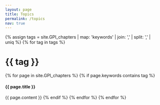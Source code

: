 ```yaml
---
layout: page
title: Topics
permalink: /topics
nav: true
---
```


{% assign tags =  site.GPI_chapters | map: 'keywords' | join: ','  | split: ',' | uniq %}
{% for tag in tags %}
  <h1>{{ tag }}</h1>
  {% for page in site.GPI_chapters %}
  {% if page.keywords contains tag %}
  <h4>{{ page.title }}</h4>
  {{ page.content }}
  {% endif %}
  {% endfor %}
{% endfor %}
